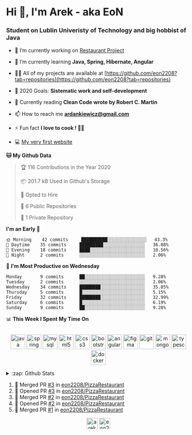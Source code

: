 <h1> Hi 👋, I'm Arek - aka EoN </h1>
<h3> Student on Lublin Univeristy of Technology and big hobbist of Java</h3>

- 🔭 I’m currently working on [Restaurant Project](https://github.com/eon2208/PizzaRestaurant)

- 🌱 I’m currently learning **Java, Spring, Hibernate, Angular**

- 👨‍💻 All of my projects are available at [https://github.com/eon2208?tab=repositories](https://github.com/eon2208?tab=repositories)

- 🥅 2020 Goals: **Sistematic work and self-development**

- 📖 Currently reading **Clean Code wrote by Robert C. Martin**

- 📫 How to reach me **ardankiewicz@gmail.com**

- ⚡ Fun fact **I love to cook ! 🍖🍳**

- 💻 [My very first website][website] 


<!--START_SECTION:waka-->
**🐱 My Github Data** 

> 🏆 116 Contributions in the Year 2020
 > 
> 📦 201.7 kB Used in Github's Storage 
 > 
> 💼 Opted to Hire
 > 
> 📜 6 Public Repositories
 > 
> 🔑 1 Private Repository 
 > 
**I'm an Early 🐤** 

```text
🌞 Morning    42 commits     ██████████░░░░░░░░░░░░░░░   43.3% 
🌆 Daytime    35 commits     █████████░░░░░░░░░░░░░░░░   36.08% 
🌃 Evening    18 commits     ████░░░░░░░░░░░░░░░░░░░░░   18.56% 
🌙 Night      2 commits      ░░░░░░░░░░░░░░░░░░░░░░░░░   2.06%

```
📅 **I'm Most Productive on Wednesday** 

```text
Monday       9 commits      ██░░░░░░░░░░░░░░░░░░░░░░░   9.28% 
Tuesday      2 commits      ░░░░░░░░░░░░░░░░░░░░░░░░░   2.06% 
Wednesday    34 commits     ████████░░░░░░░░░░░░░░░░░   35.05% 
Thursday     5 commits      █░░░░░░░░░░░░░░░░░░░░░░░░   5.15% 
Friday       32 commits     ████████░░░░░░░░░░░░░░░░░   32.99% 
Saturday     6 commits      █░░░░░░░░░░░░░░░░░░░░░░░░   6.19% 
Sunday       9 commits      ██░░░░░░░░░░░░░░░░░░░░░░░   9.28%

```


📊 **This Week I Spent My Time On** 

```text
```


<!--END_SECTION:waka-->

<p align="center">
<img src="https://devicons.github.io/devicon/devicon.git/icons/java/java-original-wordmark.svg" alt="java" width="40" height="40"/> 
<img src="https://www.vectorlogo.zone/logos/springio/springio-icon.svg" alt="spring" width="40" height="40"/> 
<img src="https://devicons.github.io/devicon/devicon.git/icons/mysql/mysql-original-wordmark.svg" alt="mysql" width="40" height="40"/> 
<img src="https://devicons.github.io/devicon/devicon.git/icons/html5/html5-original-wordmark.svg" alt="html5" width="40" height="40"/> 
<img src="https://devicons.github.io/devicon/devicon.git/icons/css3/css3-original-wordmark.svg" alt="css3" width="40" height="40"/> 
<img src="https://devicons.github.io/devicon/devicon.git/icons/bootstrap/bootstrap-plain.svg" alt="bootstrap" width="40" height="40"/> 
<img src="https://devicons.github.io/devicon/devicon.git/icons/angularjs/angularjs-original.svg" alt="angularjs" width="40" height="40"/>
<img src="https://www.vectorlogo.zone/logos/figma/figma-icon.svg" alt="figma" width="40" height="40"/> 
<img src="https://www.vectorlogo.zone/logos/git-scm/git-scm-icon.svg" alt="git" width="40" height="40"/> 
<img src="https://devicons.github.io/devicon/devicon.git/icons/mongodb/mongodb-original-wordmark.svg" alt="mongodb" width="40" height="40"/> 
<img src="https://devicons.github.io/devicon/devicon.git/icons/typescript/typescript-original.svg" alt="typescript" width="40" height="40"/>
<img src="https://devicons.github.io/devicon/devicon.git/icons/docker/docker-original-wordmark.svg" alt="docker" width="40" height="40"/>
</p>


<details>
  <summary>:zap: Github Stats</summary>

  <img align="left" alt="codeSTACKr's Github Stats" src="https://github-readme-stats.codestackr.vercel.app/api?username=eon2208&show_icons=true&hide_border=true" /></p>
  <img align="left" src="https://github-readme-stats.vercel.app/api/top-langs/?username=eon2208&layout=compact" alt="eon2208" /></p>

</details>

<!--START_SECTION:activity-->
1. 🎉 Merged PR [#3](https://github.com//eon2208/PizzaRestaurant/pull/3) in [eon2208/PizzaRestaurant](https://github.com//eon2208/PizzaRestaurant)
2. 💪 Opened PR [#3](https://github.com//eon2208/PizzaRestaurant/pull/3) in [eon2208/PizzaRestaurant](https://github.com//eon2208/PizzaRestaurant)
3. 🎉 Merged PR [#2](https://github.com//eon2208/PizzaRestaurant/pull/2) in [eon2208/PizzaRestaurant](https://github.com//eon2208/PizzaRestaurant)
4. 💪 Opened PR [#2](https://github.com//eon2208/PizzaRestaurant/pull/2) in [eon2208/PizzaRestaurant](https://github.com//eon2208/PizzaRestaurant)
5. 🎉 Merged PR [#1](https://github.com//eon2208/PizzaRestaurant/pull/1) in [eon2208/PizzaRestaurant](https://github.com//eon2208/PizzaRestaurant)
<!--END_SECTION:activity-->


<p align="center">
<a href="https://linkedin.com/in/arek dankiewicz" target="blank"><img align="center" src="https://cdn.jsdelivr.net/npm/simple-icons@3.0.1/icons/linkedin.svg" alt="arek dankiewicz" height="30" width="30" /></a>
<a href="https://instagram.com/eon2208" target="blank"><img align="center" src="https://cdn.jsdelivr.net/npm/simple-icons@3.0.1/icons/instagram.svg" alt="eon2208" height="30" width="30" /></a>
</p>

[website]: https://jardan.biz/
